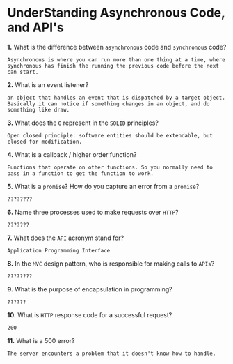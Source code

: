 # UnderStanding Asynchronous Code, and API's

**1.** What is the difference between `asynchronous` code and `synchronous` code?
<!-- enter you answer in the space below -->
```
Asynchronous is where you can run more than one thing at a time, where synchronous has finish the running the previous code before the next can start.
```
**2.** What is an event listener?
<!-- enter you answer in the space below -->
```
an object that handles an event that is dispatched by a target object. Basically it can notice if something changes in an object, and do something like draw.
```
**3.** What does the `O` represent in the `SOLID` principles?
<!-- enter you answer in the space below -->
```
Open closed principle: software entities should be extendable, but closed for modification.
```
**4.** What is a callback / higher order function?
<!-- enter you answer in the space below -->
```
Functions that operate on other functions. So you normally need to pass in a function to get the function to work.
```
**5.** What is a `promise`? How do you capture an error from a `promise`?
<!-- enter you answer in the space below -->
```
????????
```
**6.** Name three processes used to make requests over `HTTP`?
<!-- enter you answer in the space below -->
```
???????
```
**7.** What does the `API` acronym stand for?
<!-- enter you answer in the space below -->
```
Application Programming Interface
```
**8.** In the `MVC` design pattern, who is responsible for making calls to `APIs`?
<!-- enter you answer in the space below -->
```
????????
```
**9.** What is the purpose of encapsulation in programming?
<!-- enter you answer in the space below -->
```
??????
```
**10.** What is `HTTP` response code for a successful request?
<!-- enter you answer in the space below -->
```
200
```
**11.** What is a 500 error?
<!-- enter you answer in the space below -->
```
The server encounters a problem that it doesn't know how to handle.
```